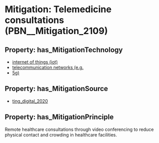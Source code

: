 # Mitigation: __Telemedicine consultations__ (PBN__Mitigation_2109)

## Property: has_MitigationTechnology

* [internet of things (iot)](../Technology/PBN__Technology_1710)
* [telecommunication networks (e.g.](../Technology/PBN__Technology_4227)
* [5g)](../Technology/PBN__Technology_4228)

## Property: has_MitigationSource

* [ting_digital_2020](../Article/PBN__Article_278)

## Property: has_MitigationPrinciple

Remote healthcare consultations through video conferencing to reduce physical contact and crowding in healthcare facilities.

